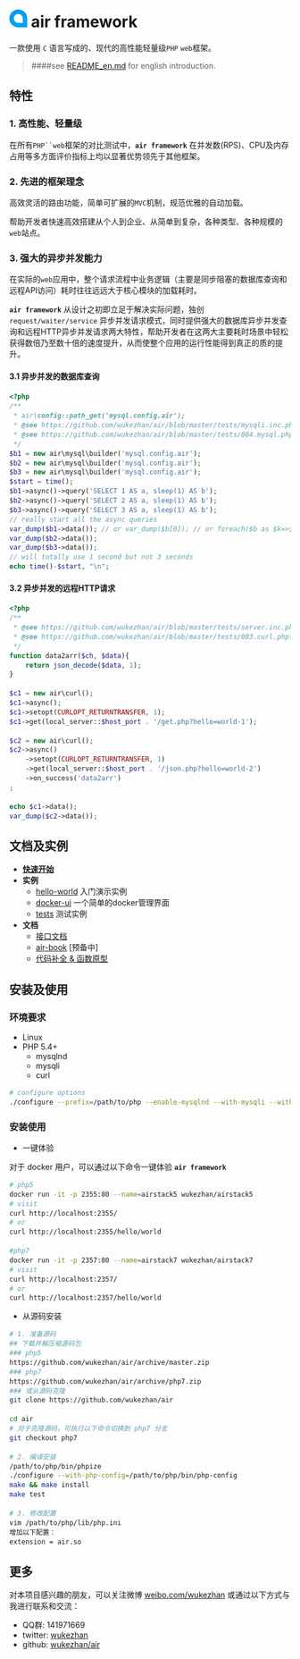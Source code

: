 # <img src="docs/air.svg" alt="air" style="width:32px;height:32px;"/> air framework

一款使用 `C` 语言写成的、现代的高性能轻量级`PHP` `web`框架。

> ####see [README_en.md](README_en.md) for english introduction.

## 特性

### 1. 高性能、轻量级

在所有`PHP``web`框架的对比测试中，**`air framework`** 在并发数(RPS)、CPU及内存占用等多方面评价指标上均以显著优势领先于其他框架。

### 2. 先进的框架理念

高效灵活的路由功能，简单可扩展的`MVC`机制，规范优雅的自动加载。

帮助开发者快速高效搭建从个人到企业、从简单到复杂，各种类型、各种规模的`web`站点。

### 3. 强大的异步并发能力

在实际的`web`应用中，整个请求流程中业务逻辑（主要是同步阻塞的数据库查询和远程API访问）耗时往往远远大于核心模块的加载耗时。

**`air framework`** 从设计之初即立足于解决实际问题，独创 `request/waiter/service` 异步并发请求模式，同时提供强大的数据库异步并发查询和远程HTTP异步并发请求两大特性，帮助开发者在这两大主要耗时场景中轻松获得数倍乃至数十倍的速度提升，从而使整个应用的运行性能得到真正的质的提升。

#### 3.1 异步并发的数据库查询

```php
<?php
/**
 * air\config::path_get('mysql.config.air');
 * @see https://github.com/wukezhan/air/blob/master/tests/mysqli.inc.php
 * @see https://github.com/wukezhan/air/blob/master/tests/004.mysql.phpt
 */
$b1 = new air\mysql\builder('mysql.config.air');
$b2 = new air\mysql\builder('mysql.config.air');
$b3 = new air\mysql\builder('mysql.config.air');
$start = time();
$b1->async()->query('SELECT 1 AS a, sleep(1) AS b');
$b2->async()->query('SELECT 2 AS a, sleep(1) AS b');
$b3->async()->query('SELECT 3 AS a, sleep(1) AS b');
// really start all the async queries
var_dump($b1->data()); // or var_dump($b[0]); // or foreach($b as $k=>$v){...}
var_dump($b2->data());
var_dump($b3->data());
// will totally use 1 second but not 3 seconds
echo time()-$start, "\n";
```

#### 3.2 异步并发的远程HTTP请求

```php
<?php
/**
 * @see https://github.com/wukezhan/air/blob/master/tests/server.inc.php
 * @see https://github.com/wukezhan/air/blob/master/tests/003.curl.phpt
 */
function data2arr($ch, $data){
    return json_decode($data, 1);
}

$c1 = new air\curl();
$c1->async();
$c1->setopt(CURLOPT_RETURNTRANSFER, 1);
$c1->get(local_server::$host_port . '/get.php?hello=world-1');

$c2 = new air\curl();
$c2->async()
    ->setopt(CURLOPT_RETURNTRANSFER, 1)
    ->get(local_server::$host_port . '/json.php?hello=world-2')
    ->on_success('data2arr')
;

echo $c1->data();
var_dump($c2->data());
```

## 文档及实例

* **[快速开始](docs/hello-world/README.md)**
* **实例**
	* [hello-world](docs/hello-world) 入门演示实例
	* [docker-ui](https://github.com/wukezhan/docker-ui) 一个简单的docker管理界面
	* [tests](tests) 测试实例
* **文档**
	* [接口文档](docs/api.md)
	* [air-book](http://air.wukezhan.com) [预备中]
	* [代码补全 & 函数原型](docs/helper/air.php)


## 安装及使用

### 环境要求

* Linux
* PHP 5.4+
    * mysqlnd
    * mysqli
    * curl

```sh
# configure options
./configure --prefix=/path/to/php --enable-mysqlnd --with-mysqli --with-curl
```

### 安装使用

- 一键体验

对于 docker 用户，可以通过以下命令一键体验 **`air framework`**

```sh
# php5
docker run -it -p 2355:80 --name=airstack5 wukezhan/airstack5
# visit
curl http://localhost:2355/
# or
curl http://localhost:2355/hello/world

#php7
docker run -it -p 2357:80 --name=airstack7 wukezhan/airstack7
# visit
curl http://localhost:2357/
# or
curl http://localhost:2357/hello/world
```

- 从源码安装

```sh
# 1. 准备源码
## 下载并解压缩源码包
### php5
https://github.com/wukezhan/air/archive/master.zip
### php7
https://github.com/wukezhan/air/archive/php7.zip
### 或从源码克隆
git clone https://github.com/wukezhan/air

cd air
# 对于克隆源码，可执行以下命令切换到 php7 分支
git checkout php7

# 2. 编译安装
/path/to/php/bin/phpize
./configure --with-php-config=/path/to/php/bin/php-config
make && make install
make test

# 3. 修改配置
vim /path/to/php/lib/php.ini
增加以下配置：
extension = air.so
```

## 更多

对本项目感兴趣的朋友，可以关注微博 [weibo.com/wukezhan](http://weibo.com/wukezhan) 或通过以下方式与我进行联系和交流：

* QQ群: 141971669
* twitter: [wukezhan](https://twitter.com/wukezhan)
* github: [wukezhan/air](https://github.com/wukezhan/air)
